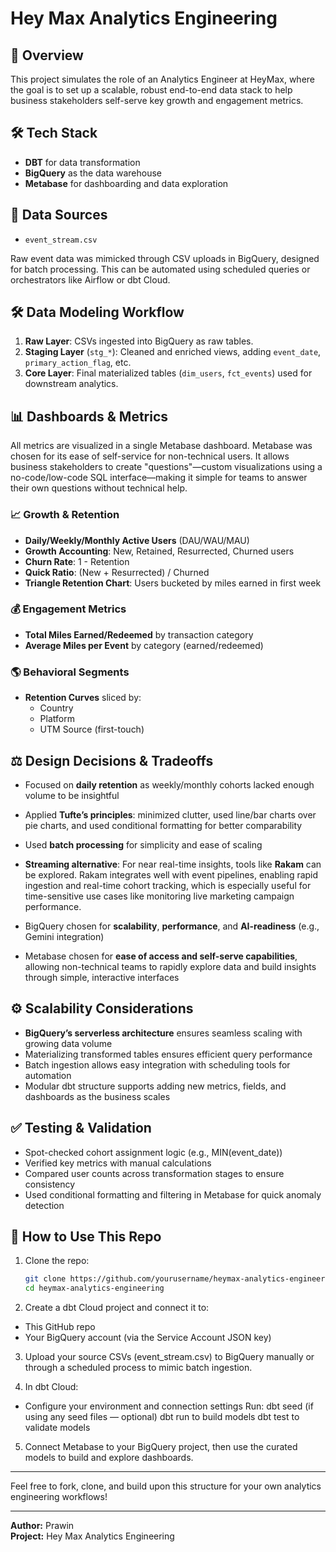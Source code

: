 # Hey Max Analytics Engineering

## 📌 Overview
This project simulates the role of an Analytics Engineer at HeyMax, where the goal is to set up a scalable, robust end-to-end data stack to help business stakeholders self-serve key growth and engagement metrics.

## 🛠️ Tech Stack
- **DBT** for data transformation
- **BigQuery** as the data warehouse
- **Metabase** for dashboarding and data exploration

## 📂 Data Sources
- `event_stream.csv`
  
Raw event data was mimicked through CSV uploads in BigQuery, designed for batch processing. This can be automated using scheduled queries or orchestrators like Airflow or dbt Cloud.

## 🛠️ Data Modeling Workflow
1. **Raw Layer**: CSVs ingested into BigQuery as raw tables.
2. **Staging Layer** (`stg_*`): Cleaned and enriched views, adding `event_date`, `primary_action_flag`, etc.
3. **Core Layer**: Final materialized tables (`dim_users`, `fct_events`) used for downstream analytics.

## 📊 Dashboards & Metrics
All metrics are visualized in a single Metabase dashboard. Metabase was chosen for its ease of self-service for non-technical users. It allows business stakeholders to create "questions"—custom visualizations using a no-code/low-code SQL interface—making it simple for teams to answer their own questions without technical help.

### 📈 Growth & Retention
- **Daily/Weekly/Monthly Active Users** (DAU/WAU/MAU)
- **Growth Accounting**: New, Retained, Resurrected, Churned users
- **Churn Rate**: 1 - Retention
- **Quick Ratio**: (New + Resurrected) / Churned
- **Triangle Retention Chart**: Users bucketed by miles earned in first week

### 💰 Engagement Metrics
- **Total Miles Earned/Redeemed** by transaction category
- **Average Miles per Event** by category (earned/redeemed)

### 🌎 Behavioral Segments
- **Retention Curves** sliced by:
  - Country
  - Platform
  - UTM Source (first-touch)

## ⚖️ Design Decisions & Tradeoffs
- Focused on **daily retention** as weekly/monthly cohorts lacked enough volume to be insightful
- Applied **Tufte’s principles**: minimized clutter, used line/bar charts over pie charts, and used conditional formatting for better comparability

- Used **batch processing** for simplicity and ease of scaling
- **Streaming alternative**: For near real-time insights, tools like **Rakam** can be explored. Rakam integrates well with event pipelines, enabling rapid ingestion and real-time cohort tracking, which is especially useful for time-sensitive use cases like monitoring live marketing campaign performance.
- BigQuery chosen for **scalability**, **performance**, and **AI-readiness** (e.g., Gemini integration)
- Metabase chosen for **ease of access and self-serve capabilities**, allowing non-technical teams to rapidly explore data and build insights through simple, interactive interfaces

## ⚙️ Scalability Considerations
- **BigQuery’s serverless architecture** ensures seamless scaling with growing data volume
- Materializing transformed tables ensures efficient query performance
- Batch ingestion allows easy integration with scheduling tools for automation
- Modular dbt structure supports adding new metrics, fields, and dashboards as the business scales

## ✅ Testing & Validation
- Spot-checked cohort assignment logic (e.g., MIN(event_date))
- Verified key metrics with manual calculations
- Compared user counts across transformation stages to ensure consistency
- Used conditional formatting and filtering in Metabase for quick anomaly detection

## 🚀 How to Use This Repo
1. Clone the repo:
   ```bash
   git clone https://github.com/yourusername/heymax-analytics-engineering.git
   cd heymax-analytics-engineering
   ```

2. Create a dbt Cloud project and connect it to:
  - This GitHub repo
  - Your BigQuery account (via the Service Account JSON key)

3. Upload your source CSVs (event_stream.csv) to BigQuery manually or through a scheduled process to mimic batch ingestion.

4. In dbt Cloud:
  - Configure your environment and connection settings
     Run:
        dbt seed (if using any seed files — optional)
        dbt run to build models
        dbt test to validate models

5. Connect Metabase to your BigQuery project, then use the curated models to build and explore dashboards.


---
Feel free to fork, clone, and build upon this structure for your own analytics engineering workflows!

---
**Author:** Prawin  
**Project:** Hey Max Analytics Engineering
